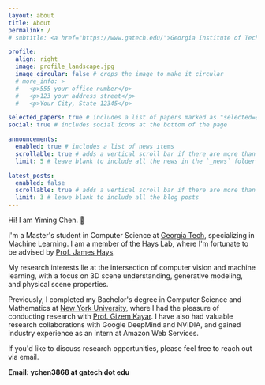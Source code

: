 ```yaml
---
layout: about
title: About
permalink: /
# subtitle: <a href="https://www.gatech.edu/">Georgia Institute of Technology</a>

profile:
  align: right
  image: profile_landscape.jpg
  image_circular: false # crops the image to make it circular
  # more_info: >
  #   <p>555 your office number</p>
  #   <p>123 your address street</p>
  #   <p>Your City, State 12345</p>

selected_papers: true # includes a list of papers marked as "selected={true}"
social: true # includes social icons at the bottom of the page

announcements:
  enabled: true # includes a list of news items
  scrollable: true # adds a vertical scroll bar if there are more than 3 news items
  limit: 5 # leave blank to include all the news in the `_news` folder

latest_posts:
  enabled: false
  scrollable: true # adds a vertical scroll bar if there are more than 3 new posts items
  limit: 3 # leave blank to include all the blog posts
---
```


Hi! I am Yiming Chen. 👋

I'm a Master's student in Computer Science at [Georgia Tech](https://www.gatech.edu/), specializing in Machine Learning. I am a member of the Hays Lab, where I'm fortunate to be advised by [Prof. James Hays](https://faculty.cc.gatech.edu/~hays/).

My research interests lie at the intersection of computer vision and machine learning, with a focus on 3D scene understanding, generative modeling, and physical scene properties.

Previously, I completed my Bachelor's degree in Computer Science and Mathematics at [New York University](https://www.nyu.edu/), where I had the pleasure of conducting research with [Prof. Gizem Kayar](https://wp.nyu.edu/courantinstituteofmathematicalsciences-gizemk/). I have also had valuable research collaborations with Google DeepMind and NVIDIA, and gained industry experience as an intern at Amazon Web Services.

If you'd like to discuss research opportunities, please feel free to reach out via email.

**Email: ychen3868 at gatech dot edu**